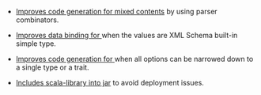 - [Improves code generation for mixed contents][1] by using parser combinators.
- [Improves data binding for <any>][2] when the values are XML Schema built-in simple type.
- [Improves code generation for <choice>][3] when all options can be narrowed down to a single type or a trait.
- [Includes scala-library into jar][4] to avoid deployment issues.

  [1]: http://scalaxb.org/mixed-content-revisited
  [2]: http://scalaxb.org/any-revisited
  [3]: http://scalaxb.org/narrower-choice
  [4]: http://scalaxb.org/proguard
